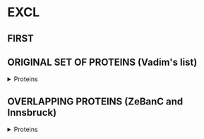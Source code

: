 
# EXCL
## FIRST
## ORIGINAL SET OF PROTEINS (Vadim's list)

<details>
<summary>Proteins</summary>
<br>From the point a patient has a WHO>=7, they die (1) or survive (0)	
<br>
<pre>

</pre>
</details>

## OVERLAPPING PROTEINS (ZeBanC and Innsbruck)

<details>
<summary>Proteins</summary>
<br>From the point a patient has a WHO>=7, they die (1) or survive (0)	
<br>
<pre>

</pre>
</details>
